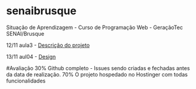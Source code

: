 # senaibrusque
Situação de Aprendizagem - Curso de Programação Web - GeraçãoTec SENAI/Brusque


12/11 aula3 - [Descrição do projeto](https://docs.google.com/document/d/1ILoi1adcFNZJJRTS3HcWRQA-E86mhL_R94thWzFOyrU/edit?usp=sharing)

13/11 aul04 - [Design](https://docs.google.com/document/d/198fIKQSZlR00KMI_GhmOJODhFQssMGYfO9iI2Jdw7Hk/edit?usp=sharing)

#Avaliação
30% Github completo - Issues sendo criadas e fechadas antes da data de realização.
70% O projeto hospedado no Hostinger com todas funcionalidades
